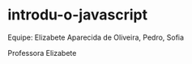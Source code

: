 # introdu-o-javascript

Equipe: Elizabete Aparecida de Oliveira, Pedro, Sofia

Professora Elizabete

